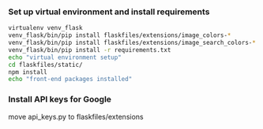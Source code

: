 
### Set up virtual environment and install requirements

```bash
virtualenv venv_flask
venv_flask/bin/pip install flaskfiles/extensions/image_colors-*
venv_flask/bin/pip install flaskfiles/extensions/image_search_colors-*
venv_flask/bin/pip install -r requirements.txt
echo "virtual environment setup"
cd flaskfiles/static/
npm install
echo "front-end packages installed"
```
### Install API keys for Google
move api_keys.py to flaskfiles/extensions
